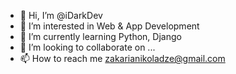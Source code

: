 - 👋 Hi, I’m @iDarkDev
- 👀 I’m interested in Web & App Development
- 🌱 I’m currently learning Python, Django
- 💞️ I’m looking to collaborate on ...
- 📫 How to reach me zakarianikoladze@gmail.com

<!---
iDarkDev/iDarkDev is a ✨ special ✨ repository because its `README.md` (this file) appears on your GitHub profile.
You can click the Preview link to take a look at your changes.
--->
